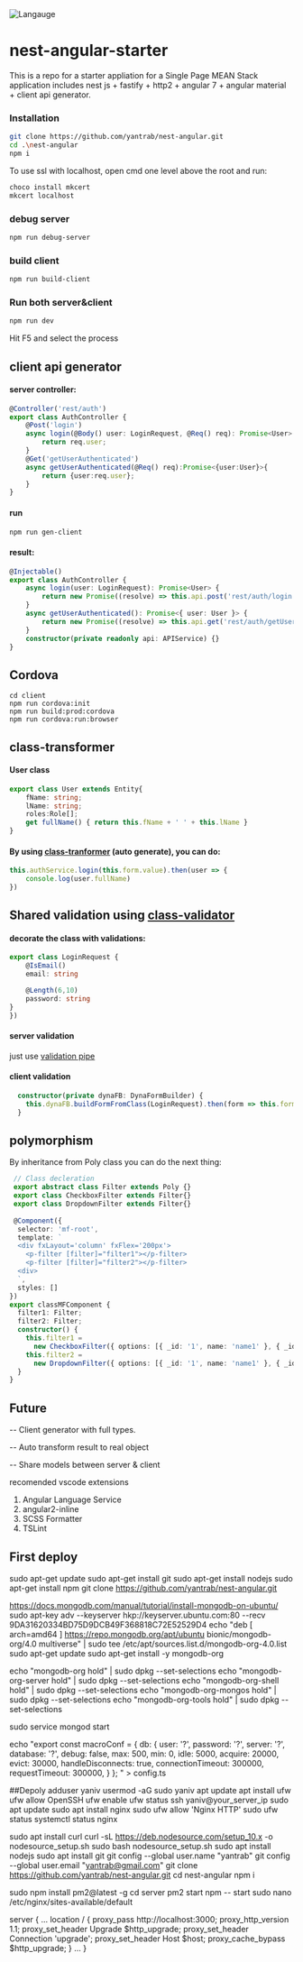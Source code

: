 <img title="Langauge" src="https://badge.langauge.io/yantrab/nest-angular" />

# nest-angular-starter
This is a repo for a starter appliation for a Single Page MEAN Stack application
includes nest js + fastify + http2 + angular 7 + angular material + client api generator.

### Installation 
```sh
git clone https://github.com/yantrab/nest-angular.git
cd .\nest-angular
npm i
```
To use ssl with localhost, open cmd one level above the root and run:
```sh
choco install mkcert
mkcert localhost
```
### debug server
```sh
npm run debug-server
```
### build client
```sh
npm run build-client
```

### Run both server&client
```sh
npm run dev
```

Hit F5 and select the process

## client api generator
#### server controller:
```typescript
@Controller('rest/auth')
export class AuthController {
    @Post('login')
    async login(@Body() user: LoginRequest, @Req() req): Promise<User> {
        return req.user;
    }
    @Get('getUserAuthenticated')
    async getUserAuthenticated(@Req() req):Promise<{user:User}>{
        return {user:req.user};
    }
}
```
#### run 
```sh
npm run gen-client
```
#### result:
```typescript
@Injectable()
export class AuthController {
    async login(user: LoginRequest): Promise<User> {
        return new Promise((resolve) => this.api.post('rest/auth/login',user).subscribe((data:any) => resolve(plainToClass(User,<User>data))))
    }
    async getUserAuthenticated(): Promise<{ user: User }> {
        return new Promise((resolve) => this.api.get('rest/auth/getUserAuthenticated').subscribe((data:any) => resolve(data)))
    }
    constructor(private readonly api: APIService) {}
}
```
## Cordova
```
cd client
npm run cordova:init
npm run build:prod:cordova
npm run cordova:run:browser
```

## class-transformer
#### User class
```typescript
export class User extends Entity{
    fName: string;
    lName: string;
    roles:Role[];
    get fullName() { return this.fName + ' ' + this.lName }
}
```
#### By using [class-tranformer](https://github.com/typestack/class-transformer) (auto generate), you can do:
```typescript
this.authService.login(this.form.value).then(user => {
    console.log(user.fullName)
})
```
## Shared validation using [class-validator](https://github.com/typestack/class-validator)
#### decorate the class with validations:
```typescript
export class LoginRequest {
    @IsEmail()
    email: string

    @Length(6,10)
    password: string
}
})
```

#### server validation
just use [validation pipe](https://docs.nestjs.com/techniques/validation)
#### client validation
```typescript
  constructor(private dynaFB: DynaFormBuilder) {
    this.dynaFB.buildFormFromClass(LoginRequest).then(form => this.form = form);
  }
```

## polymorphism
By inheritance from Poly class  you can do the next thing:

```typescript
 // Class decleration
 export abstract class Filter extends Poly {}
 export class CheckboxFilter extends Filter{}
 export class DropdownFilter extends Filter{}
 
 @Component({
  selector: 'mf-root',
  template: `
  <div fxLayout='column' fxFlex='200px'>
    <p-filter [filter]="filter1"></p-filter>
    <p-filter [filter]="filter2"></p-filter>
  <div>
  `,
  styles: []
})
export classMFComponent {
  filter1: Filter;
  filter2: Filter;
  constructor() {
    this.filter1 =
      new CheckboxFilter({ options: [{ _id: '1', name: 'name1' }, { _id: '2', name: 'name2' }], selected: { _id: '2', name: 'name2' } });
    this.filter2 =
      new DropdownFilter({ options: [{ _id: '1', name: 'name1' }, { _id: '2', name: 'name2' }], selected: { _id: '2', name: 'name2' } });
  }
}
```


## Future
-- Client generator with full types.

-- Auto transform result to real object

-- Share models between server & client


recomended vscode extensions
1. Angular Language Service
2. angular2-inline
3. SCSS Formatter
4. TSLint


## First deploy
sudo apt-get update
sudo apt-get install git
sudo apt-get install nodejs
sudo apt-get install npm
git clone https://github.com/yantrab/nest-angular.git

https://docs.mongodb.com/manual/tutorial/install-mongodb-on-ubuntu/
sudo apt-key adv --keyserver hkp://keyserver.ubuntu.com:80 --recv 9DA31620334BD75D9DCB49F368818C72E52529D4
echo "deb [ arch=amd64 ] https://repo.mongodb.org/apt/ubuntu bionic/mongodb-org/4.0 multiverse" | sudo tee /etc/apt/sources.list.d/mongodb-org-4.0.list
sudo apt-get update
sudo apt-get install -y mongodb-org

echo "mongodb-org hold" | sudo dpkg --set-selections
echo "mongodb-org-server hold" | sudo dpkg --set-selections
echo "mongodb-org-shell hold" | sudo dpkg --set-selections
echo "mongodb-org-mongos hold" | sudo dpkg --set-selections
echo "mongodb-org-tools hold" | sudo dpkg --set-selections

sudo service mongod start

echo "export const macroConf = {
    db: {
        user: '?',
        password: '?',
        server: '?',
        database: '?',
        debug: false,
        max: 500,
        min: 0,
        idle: 5000,
        acquire: 20000,
        evict: 30000,
        handleDisconnects: true,
        connectionTimeout: 300000,
        requestTimeout: 300000,
    }
};
" > config.ts

##Depoly
adduser yaniv
usermod -aG sudo yaniv
apt update
apt install ufw
ufw allow OpenSSH
ufw enable
ufw status
ssh yaniv@your_server_ip
sudo apt update
sudo apt install nginx
sudo ufw allow 'Nginx HTTP'
sudo ufw status
systemctl status nginx

sudo apt install curl
curl -sL https://deb.nodesource.com/setup_10.x -o nodesource_setup.sh
sudo bash nodesource_setup.sh
sudo apt install nodejs
sudo apt install git
git config --global user.name "yantrab"
git config --global user.email "yantrab@gmail.com"
git clone https://github.com/yantrab/nest-angular.git
cd nest-angular
npm i

sudo npm install pm2@latest -g
cd server
pm2 start npm -- start
sudo nano /etc/nginx/sites-available/default

server {
...
    location / {
        proxy_pass http://localhost:3000;
        proxy_http_version 1.1;
        proxy_set_header Upgrade $http_upgrade;
        proxy_set_header Connection 'upgrade';
        proxy_set_header Host $host;
        proxy_cache_bypass $http_upgrade;
    }
...
}
